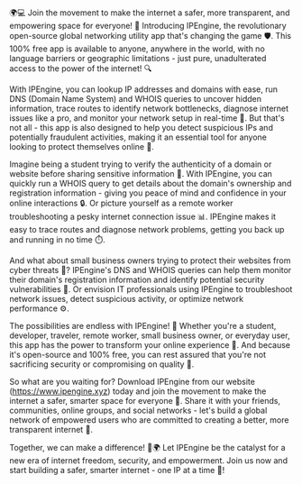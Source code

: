 🌍💻 Join the movement to make the internet a safer, more transparent, and empowering space for everyone! 🚀 Introducing IPEngine, the revolutionary open-source global networking utility app that's changing the game 🛡️. This 100% free app is available to anyone, anywhere in the world, with no language barriers or geographic limitations - just pure, unadulterated access to the power of the internet! 🔍

With IPEngine, you can lookup IP addresses and domains with ease, run DNS (Domain Name System) and WHOIS queries to uncover hidden information, trace routes to identify network bottlenecks, diagnose internet issues like a pro, and monitor your network setup in real-time 📡. But that's not all - this app is also designed to help you detect suspicious IPs and potentially fraudulent activities, making it an essential tool for anyone looking to protect themselves online 💪.

Imagine being a student trying to verify the authenticity of a domain or website before sharing sensitive information 🤔. With IPEngine, you can quickly run a WHOIS query to get details about the domain's ownership and registration information - giving you peace of mind and confidence in your online interactions 🔒. Or picture yourself as a remote worker troubleshooting a pesky internet connection issue 📊. IPEngine makes it easy to trace routes and diagnose network problems, getting you back up and running in no time ⏱️.

And what about small business owners trying to protect their websites from cyber threats 💸? IPEngine's DNS and WHOIS queries can help them monitor their domain's registration information and identify potential security vulnerabilities 🚫. Or envision IT professionals using IPEngine to troubleshoot network issues, detect suspicious activity, or optimize network performance ⚙️.

The possibilities are endless with IPEngine! 🔮 Whether you're a student, developer, traveler, remote worker, small business owner, or everyday user, this app has the power to transform your online experience 🌟. And because it's open-source and 100% free, you can rest assured that you're not sacrificing security or compromising on quality 💯.

So what are you waiting for? Download IPEngine from our website (https://www.ipengine.xyz) today and join the movement to make the internet a safer, smarter space for everyone 🌈. Share it with your friends, communities, online groups, and social networks - let's build a global network of empowered users who are committed to creating a better, more transparent internet 🔗.

Together, we can make a difference! 💪🌍 Let IPEngine be the catalyst for a new era of internet freedom, security, and empowerment. Join us now and start building a safer, smarter internet - one IP at a time 🚀!